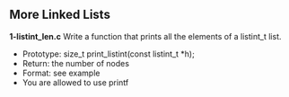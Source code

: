 ## More Linked Lists
**1-listint_len.c** Write a function that prints all the elements of a listint_t list.
- Prototype: size_t print_listint(const listint_t *h);
- Return: the number of nodes
- Format: see example
- You are allowed to use printf